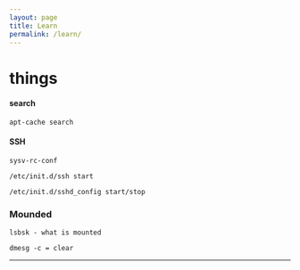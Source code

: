```yaml
---
layout: page
title: Learn
permalink: /learn/
---
```



# things

#### search

    apt-cache search

#### SSH

    sysv-rc-conf

    /etc/init.d/ssh start

    /etc/init.d/sshd_config start/stop

### Mounded

    lsbsk - what is mounted

    dmesg -c = clear

--------------------------------------------
